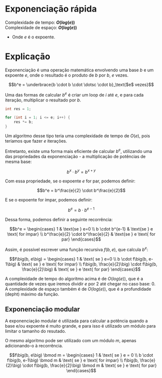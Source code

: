 # Exponenciação rápida

Complexidade de tempo: **$O(log(e))$**  
Complexidade de espaço: **$O(log(e))$**  

- Onde $e$ é o expoente.

# Explicação

Exponenciação é uma operação matemática envolvendo uma base $b$ e um expoente $e$, onde o resultado é o produto de $b$ por $b$, $e$ vezes.

```math
b^e =
\underbrace{b \cdot b \cdot \dotsc \cdot b}_\text{$e$ vezes}
```

Uma das formas de calcular $b^e$ é criar um loop de $i$ até $e$, e para cada iteração, multiplicar o resultado por $b$.

```cpp
int res = 1;

for (int i = 1; i <= e; i++) {
    res *= b;
}
```

Um algoritmo desse tipo teria uma complexidade de tempo de $O(e)$, pois teríamos que fazer $e$ iterações.

Entretanto, existe uma forma mais eficiente de calcular $b^e$, utilizando uma das propriedades da exponenciação - a multiplicação de potências de mesma base:

```math
b^x \cdot b^y = b^{x+y}
```

Com essa propriedade, se o expoente $e$ for par, podemos definir:

```math
b^e = b^\frac{e}{2} \cdot b^\frac{e}{2}
```

E se o expoente for ímpar, podemos definir:

```math
b^e = b \cdot b^{e-1}
```

Dessa forma, podemos definir a seguinte recorrência:

```math
b^e = \begin{cases}
  1 & \text{se } e=0  \\
  b \cdot b^{e-1} & \text{se } e \text{ for ímpar} \\
  b^\frac{e}{2} \cdot b^\frac{e}{2} & \text{se } e \text{ for par}
\end{cases}
```

Assim, é possível escrever uma função recursiva $f(b, e)$, que calcula $b^e$:

```math
f\big(b, e\big) = \begin{cases}
  1 & \text{ se } e=0  \\
  b \cdot f\big(b, e-1\big) & \text{ se } e \text{ for ímpar} \\
  f\big(b, \frac{e}{2}\big) \cdot f\big(b, \frac{e}{2}\big) & \text{ se } e \text{ for par}
\end{cases}
```

A complexidade de tempo do algoritmo acima é de $O(log(e))$, que é a quantidade de vezes que iremos dividir $e$ por $2$ até chegar no caso base: $0$. A complexidade de espaço também é de $O(log(e))$, que é a profundidade (depht) máximo da função.

## Exponenciação modular

A exponenciação modular é utilizada para calcular a potência quando a base e/ou expoente é muito grande, e para isso é utilizado um módulo para limitar o tamanho do resutado.

O mesmo algoritmo pode ser utilizado com um módulo $m$, apenas adicionando-o à recorrência.

```math
f\big(b, e\big) \bmod m = \begin{cases}
  1 & \text{ se } e = 0  \\
  b \cdot f\big(b, e-1\big) \bmod m & \text{ se } e \text{ for ímpar} \\
  f\big(b, \frac{e}{2}\big) \cdot f\big(b, \frac{e}{2}\big) \bmod m & \text{ se } e \text{ for par}
\end{cases}
```
